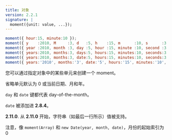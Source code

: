 ```yaml
---
title: 对象
version: 2.2.1
signature: |
  moment({unit: value, ...});
---
```



```javascript
moment({ hour:15, minute:10 });
moment({ y    :2010, M     :3, d   :5, h    :15, m      :10, s      :3, ms          :123});
moment({ year :2010, month :3, day :5, hour :15, minute :10, second :3, millisecond :123});
moment({ years:2010, months:3, days:5, hours:15, minutes:10, seconds:3, milliseconds:123});
moment({ years:2010, months:3, date:5, hours:15, minutes:10, seconds:3, milliseconds:123});
moment({ years:'2010', months:'3', date:'5', hours:'15', minutes:'10', seconds:'3', milliseconds:'123'});  // from 2.11.0
```

您可以通过指定对象中的某些单元来创建一个 moment。

省略单元默认为 0 或当前日期、月和年。

`day` 和 `date` 键都代表 day-of-the-month。

`date` 被添加进 **2.8.4**。

**2.11.0**. 从 **2.11.0** 开始，字符串（如最后一行所示）值被支持。

注意，像 `moment(Array)`  和  `new Date(year, month, date)`，月份的起始索引为 0
